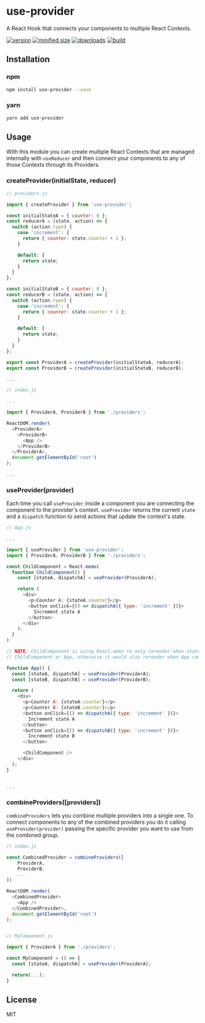 # use-provider

A React Hook that connects your components to multiple React Contexts.

[![version](https://img.shields.io/npm/v/use-provider.svg)](https://www.npmjs.com/package/use-provider)
[![minified size](https://img.shields.io/bundlephobia/min/use-provider.svg)](https://www.npmjs.com/package/use-provider)
[![downloads](https://img.shields.io/npm/dt/use-provider.svg)](https://www.npmjs.com/package/use-provider)
[![build](https://travis-ci.com/srsolano/use-provider.svg)](https://travis-ci.com/srsolano/use-provider)

## Installation

### npm

```bash
npm install use-provider --save
```

### yarn

```bash
yarn add use-provider
```

## Usage

With this module you can create multiple React Contexts that are managed internally with `useReducer` and then connect your components to any of those Contexts through its Providers.

### createProvider(initialState, reducer)

```JavaScript
// providers.js

import { createProvider } from 'use-provider';

const initialStateA = { counter: 0 };
const reducerA = (state, action) => {
  switch (action.type) {
    case 'increment': {
      return { counter: state.counter + 1 };
    }

    default: {
      return state;
    }
  }
};

const initialStateB = { counter: 0 };
const reducerB = (state, action) => {
  switch (action.type) {
    case 'increment': {
      return { counter: state.counter + 1 };
    }

    default: {
      return state;
    }
  }
};

export const ProviderA = createProvider(initialStateA, reducerA);
export const ProviderB = createProvider(initialStateB, reducerB);

...
```

```JavaScript
// index.js

...

import { ProviderA, ProviderB } from './providers';

ReactDOM.render(
  <ProviderA>
    <ProviderB>
      <App />
    </ProviderB>
  </ProviderA>,
  document.getElementById('root')
);

...
```

### useProvider(provider)

Each time you call `useProvider` inside a component you are connecting the component to the provider's context. `useProvider` returns the current `state` and a `dispatch` function to send actions that update the context's state.

```JavaScript
// App.js

...

import { useProvider } from 'use-provider';
import { ProviderA, ProviderB } from './providers';

const ChildComponent = React.memo(
  function ChildComponent() {
    const [stateA, dispatchA] = useProvider(ProviderA);

    return (
      <div>
        <p>Counter A: {stateA.counter}</p>
        <button onClick={() => dispatchA({ type: 'increment' })}>
          Increment state A
        </button>
      </div>
    );
  }
)

// NOTE: ChildComponent is using React.memo to only rerender when stateA is updated by either
// ChildCompenent or App, otherwise it would also rerender when App component updates stateB.

function App() {
  const [stateA, dispatchA] = useProvider(ProviderA);
  const [stateB, dispatchB] = useProvider(ProviderB);

  return (
    <div>
      <p>Counter A: {stateA.counter}</p>
      <p>Counter B: {stateB.counter}</p>
      <button onClick={() => dispatchA({ type: 'increment' })}>
        Increment state A
      </button>
      <button onClick={() => dispatchB({ type: 'increment' })}>
        Increment state B
      </button>

      <ChildComponent />
    </div>
  );
}


...
```

### combineProviders([providers])

`combineProviders` lets you combine multiple providers into a single one. To connect components to any of the combined providers you do it calling `useProvider(provider)` passing the specific provider you want to use from the combined group.

```JavaScript
// index.js

const CombinedProvider = combineProviders([
    ProviderA,
    ProviderB,
    ...
])

ReactDOM.render(
  <CombinedProvider>
    <App />
  </CombinedProvider>,
  document.getElementById('root')
);


// MyComponent.js

import { ProviderA } from './providers';

const MyComponent = () => {
  const [stateA, dispatchA] = useProvider(ProviderA);

  return(...);
}
```

## License

MIT
